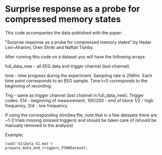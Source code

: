 # Surprise response as a probe for compressed memory states

This code accompanies the data published with the paper:

"Surprise response as a probe for compressed memory states" 
by Hadar Levi-Aharoni, Oren Shriki and Naftali Tishby.

After running this code on a dataset you will have the following arrays:

full_data_new - all EEG data and trigger channel (last channel)

time - time progress during the experiment. Sampling rate is 256Hz. Each
       time point corresponds to an EEG sample. Time t=0 corresponds to
       the beginning of recording.
       
Trig - same as trigger channel (last channel in full_data_new). Trigger
      codes: 514 - beginning of measurement, 100/200 - end of block
             1/2 - high frequency, 3/4 - low frequency
             
If using the corresponding stimSeq file, note that in a few datasets 
there are ~1-2 trials missing (missed triggers) and should be taken care of
(should be manually removed in the analysis)

Example:
```
load('S1\Data_S1.mat')
prepare_data_and_triggers_P300Dataset;
```

